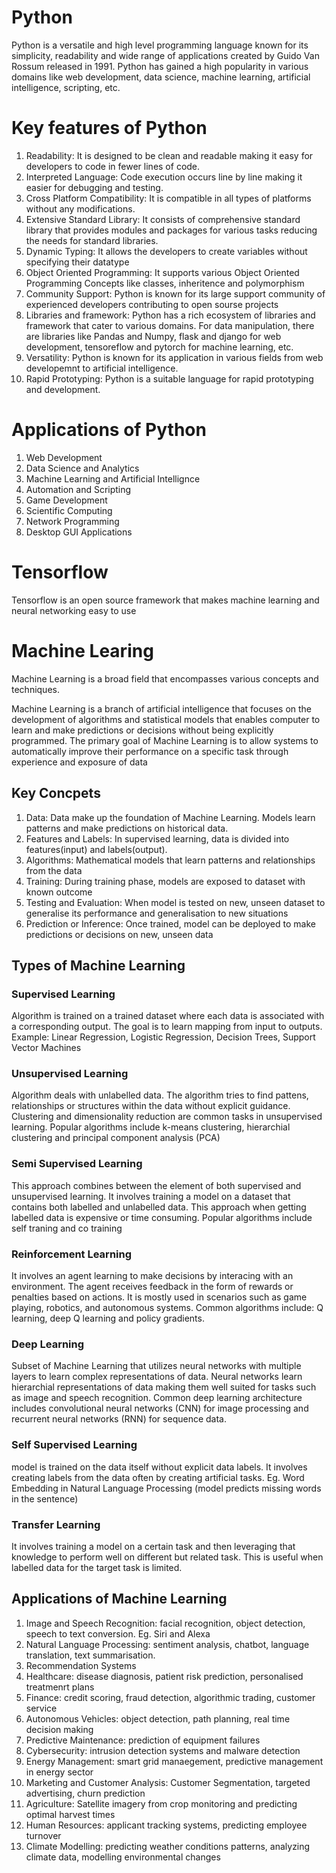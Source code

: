 # Python
Python is a versatile and high level programming language known for its simplicity, readability and wide range of applications created by Guido Van Rossum released in 1991. Python has gained a high popularity in various domains like web development, data science, machine learning, artificial intelligence, scripting, etc. 

# Key features of Python
1. Readability: It is designed to be clean and readable making it easy for developers to code in fewer lines of code.
2. Interpreted Language: Code execution occurs line by line making it easier for debugging and testing.
3. Cross Platform Compatibility: It is compatible in all types of platforms without any modifications.
4. Extensive Standard Library: It consists of comprehensive standard library that provides modules and packages for various tasks reducing the needs for standard libraries.
5. Dynamic Typing: It allows the developers to create variables without specifying their datatype
6. Object Oriented Programming: It supports various Object Oriented Programming Concepts like classes, inheritence and polymorphism
7. Community Support: Python is known for its large support community of experienced developers contributing to open sourse projects
8. Libraries and framework: Python has a rich ecosystem of libraries and framework that cater to various domains. For data manipulation, there are libraries like Pandas and Numpy, flask and django for web development, tensoreflow and pytorch for machine learning, etc.
9. Versatility: Python is known for its application in various fields from web developemnt to artificial intelligence.
10. Rapid Prototyping: Python is a suitable language for rapid prototyping and development.

# Applications of Python
1. Web Development
2. Data Science and Analytics
3. Machine Learning and Artificial Intellignce
4. Automation and Scripting
5. Game Development
6. Scientific Computing
7. Network Programming
8. Desktop GUI Applications
# Tensorflow 
Tensorflow is an open source framework that makes machine learning and neural networking easy to use

# Machine Learing
Machine Learning is a broad field that encompasses various concepts and techniques.

Machine Learning is a branch of artificial intelligence that focuses on the development of algorithms and statistical models that enables computer to learn and make predictions or decisions without being explicitly programmed. The primary goal of Machine Learning is to allow systems to automatically improve their performance on a specific task through experience and exposure of data 

## Key Concpets
1.  Data: Data make up the foundation of Machine Learning. Models learn patterns and make predictions on historical data.
2.  Features and Labels: In supervised learning, data is divided into features(input) and labels(output).
3.  Algorithms: Mathematical models that learn patterns and relationships from the data
4.  Training: During training phase, models are exposed to dataset with known outcome
5.  Testing and Evaluation: When model is tested on new, unseen dataset to generalise its performance and generalisation to new situations
6.  Prediction or Inference: Once trained, model can be deployed to make predictions or decisions on new, unseen data

## Types of Machine Learning
### Supervised Learning
Algorithm is trained on a trained dataset where each data is associated with a corresponding output. The goal is to learn mapping from input to outputs. Example: Linear Regression, Logistic Regression, Decision Trees, Support Vector Machines
### Unsupervised Learning
Algorithm deals with unlabelled data. The algorithm tries to find pattens, relationships or structures within the data without explicit guidance. Clustering and dimensionality reduction are common tasks in unsupervised learning. Popular algorithms include k-means clustering, hierarchial clustering and principal component analysis (PCA)
### Semi Supervised Learning
This approach combines between the element of both supervised and unsupervised learning. It involves training a model on a dataset that contains both labelled and unlabelled data. This approach when getting labelled data is expensive or time consuming. Popular algorithms include self traning and co training
### Reinforcement Learning
It involves an agent learning to make decisions by interacing with an environment. The agent receives feedback in the form of rewards or penalties based on actions. It is mostly used in scenarios such as game playing, robotics, and autonomous systems. Common algorithms include: Q learning, deep Q learning and policy gradients.
### Deep Learning
Subset of Machine Learning that utilizes neural networks with multiple layers to learn complex representations of data. Neural networks learn hierarchial representations of data making them well suited for tasks such as image and speech recognition. Common deep learning architecture includes convolutional neural networks (CNN) for image processing and recurrent neural networks (RNN) for sequence data.
### Self Supervised Learning
model is trained on the data itself without explicit data labels. It involves creating labels from the data often by creating artificial tasks. Eg. Word Embedding in Natural Language Processing (model predicts missing words in the sentence)
### Transfer Learning
It involves training a model on a certain task and then leveraging that knowledge to perform well on different but related task. This is useful when labelled data for the target task is limited.

## Applications of Machine Learning
1. Image and Speech Recognition: facial recognition, object detection, speech to text conversion. Eg. Siri and Alexa
2. Natural Language Processing: sentiment analysis, chatbot, language translation, text summarisation. 
3. Recommendation Systems
4. Healthcare: disease diagnosis, patient risk prediction, personalised treatmenrt plans
5. Finance: credit scoring, fraud detection, algorithmic trading, customer service
6. Autonomous Vehicles: object detection, path planning, real time decision making
7. Predictive Maintenance: prediction of equipment failures
8. Cybersecurity: intrusion detection systems and malware detection
9. Energy Management: smart grid manaegement, predictive management in energy sector
10. Marketing and Customer Analysis: Customer Segmentation, targeted advertising, churn prediction
11. Agriculture: Satellite imagery from crop monitoring and predicting optimal harvest times
12. Human Resources: applicant tracking systems, predicting employee turnover
13. Climate Modelling: predicting weather conditions patterns, analyzing climate data, modelling environmental changes
